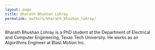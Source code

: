 ```yaml
---
layout: page
title: Bharath Bhushan Lohray
permalink: authors/bharath_bhushan_lohray/
---
```


Bharath Bhushan Lohray is a PhD student at the Department of Electrical and Computer Engineering, Texas Tech University. He works as an Algorithms Engineer at Blast Motion Inc. 
